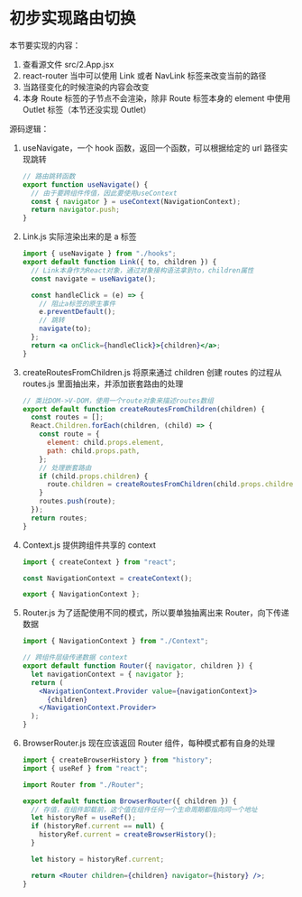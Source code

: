 # 初步实现路由切换

本节要实现的内容：

1. 查看源文件 src/2.App.jsx
2. react-router 当中可以使用 Link 或者 NavLink 标签来改变当前的路径
3. 当路径变化的时候渲染的内容会改变
4. 本身 Route 标签的子节点不会渲染，除非 Route 标签本身的 element 中使用 Outlet 标签（本节还没实现 Outlet）

源码逻辑：

1. useNavigate，一个 hook 函数，返回一个函数，可以根据给定的 url 路径实现跳转

   ```jsx
   // 路由跳转函数
   export function useNavigate() {
     // 由于要跨组件传值，因此要使用useContext
     const { navigator } = useContext(NavigationContext);
     return navigator.push;
   }
   ```

2. Link.js 实际渲染出来的是 a 标签

   ```jsx
   import { useNavigate } from "./hooks";
   export default function Link({ to, children }) {
     // Link本身作为React对象，通过对象接构语法拿到to，children属性
     const navigate = useNavigate();

     const handleClick = (e) => {
       // 阻止a标签的原生事件
       e.preventDefault();
       // 跳转
       navigate(to);
     };
     return <a onClick={handleClick}>{children}</a>;
   }
   ```

3. createRoutesFromChildren.js 将原来通过 children 创建 routes 的过程从 routes.js 里面抽出来，并添加嵌套路由的处理

   ```jsx
   // 类比DOM->V-DOM，使用一个route对象来描述routes数组
   export default function createRoutesFromChildren(children) {
     const routes = [];
     React.Children.forEach(children, (child) => {
       const route = {
         element: child.props.element,
         path: child.props.path,
       };
       // 处理嵌套路由
       if (child.props.children) {
         route.children = createRoutesFromChildren(child.props.children);
       }
       routes.push(route);
     });
     return routes;
   }
   ```

4. Context.js 提供跨组件共享的 context

   ```jsx
   import { createContext } from "react";

   const NavigationContext = createContext();

   export { NavigationContext };
   ```

5. Router.js 为了适配使用不同的模式，所以要单独抽离出来 Router，向下传递数据

   ```jsx
   import { NavigationContext } from "./Context";

   // 跨组件层级传递数据 context
   export default function Router({ navigator, children }) {
     let navigationContext = { navigator };
     return (
       <NavigationContext.Provider value={navigationContext}>
         {children}
       </NavigationContext.Provider>
     );
   }
   ```

6. BrowserRouter.js 现在应该返回 Router 组件，每种模式都有自身的处理

   ```jsx
   import { createBrowserHistory } from "history";
   import { useRef } from "react";

   import Router from "./Router";

   export default function BrowserRouter({ children }) {
     // 存值，在组件卸载前，这个值在组件任何一个生命周期都指向同一个地址
     let historyRef = useRef();
     if (historyRef.current == null) {
       historyRef.current = createBrowserHistory();
     }

     let history = historyRef.current;

     return <Router children={children} navigator={history} />;
   }
   ```
